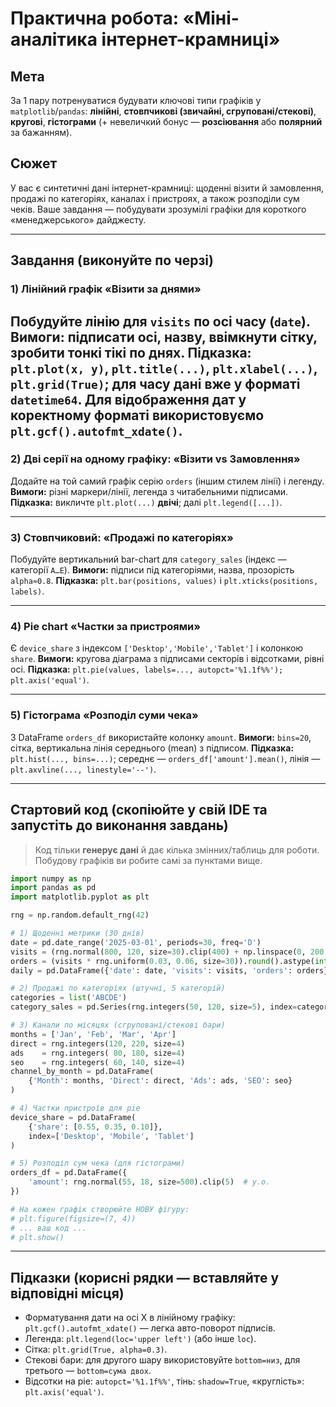 # Практична робота: «Міні-аналітика інтернет-крамниці»

## Мета

За 1 пару потренуватися будувати ключові типи графіків у `matplotlib`/`pandas`: **лінійні**, **стовпчикові (звичайні, сгруповані/стекові)**, **кругові**, **гістограми** (+ невеличкий бонус — **розсіювання** або **полярний** за бажанням).

## Сюжет

У вас є синтетичні дані інтернет-крамниці: щоденні візити й замовлення, продажі по категоріях, каналах і пристроях, а також розподіли сум чеків. Ваше завдання — побудувати зрозумілі графіки для короткого «менеджерського» дайджесту.

---

## Завдання (виконуйте по черзі)

### 1) Лінійний графік «Візити за днями»

Побудуйте лінію для `visits` по осі часу (`date`).
**Вимоги:** підписати осі, назву, ввімкнути сітку, зробити тонкі тікі по днях.
**Підказка:** `plt.plot(x, y)`, `plt.title(...)`, `plt.xlabel(...)`, `plt.grid(True)`; для часу дані вже у форматі `datetime64`.
Для відображення дат у коректному форматі використовуємо `plt.gcf().autofmt_xdate()`.
---

### 2) Дві серії на одному графіку: «Візити vs Замовлення»

Додайте на той самий графік серію `orders` (іншим стилем лінії) і легенду.
**Вимоги:** різні маркери/лінії, легенда з читабельними підписами.
**Підказка:** викличте `plt.plot(...)` **двічі**; далі `plt.legend([...])`.

---

### 3) Стовпчиковий: «Продажі по категоріях»

Побудуйте вертикальний bar-chart для `category_sales` (індекс — категорії `A…E`).
**Вимоги:** підписи під категоріями, назва, прозорість `alpha≈0.8`.
**Підказка:** `plt.bar(positions, values)` і `plt.xticks(positions, labels)`.

---

### 4) Pie chart «Частки за пристроями»

Є `device_share` з індексом `['Desktop','Mobile','Tablet']` і колонкою `share`.
**Вимоги:** кругова діаграма з підписами секторів і відсотками, рівні осі.
**Підказка:** `plt.pie(values, labels=..., autopct='%1.1f%%'); plt.axis('equal')`.

---

### 5) Гістограма «Розподіл суми чека»

З DataFrame `orders_df` використайте колонку `amount`.
**Вимоги:** `bins=20`, сітка, вертикальна лінія середнього (mean) з підписом.
**Підказка:** `plt.hist(..., bins=...)`; середнє — `orders_df['amount'].mean()`, лінія — `plt.axvline(..., linestyle='--')`.

---

## Стартовий код (скопіюйте у свій IDE та запустіть **до** виконання завдань)

> Код тільки **генерує дані** й дає кілька змінних/таблиць для роботи. Побудову графіків ви робите самі за пунктами вище.

```python
import numpy as np
import pandas as pd
import matplotlib.pyplot as plt

rng = np.random.default_rng(42)

# 1) Щоденні метрики (30 днів)
date = pd.date_range('2025-03-01', periods=30, freq='D')
visits = (rng.normal(800, 120, size=30).clip(400) + np.linspace(0, 200, 30)).round().astype(int)
orders = (visits * rng.uniform(0.03, 0.06, size=30)).round().astype(int)
daily = pd.DataFrame({'date': date, 'visits': visits, 'orders': orders})

# 2) Продажі по категоріях (штучні, 5 категорій)
categories = list('ABCDE')
category_sales = pd.Series(rng.integers(50, 120, size=5), index=categories, name='sales')

# 3) Канали по місяцях (сгруповані/стекові бари)
months = ['Jan', 'Feb', 'Mar', 'Apr']
direct = rng.integers(120, 220, size=4)
ads    = rng.integers( 80, 180, size=4)
seo    = rng.integers( 60, 140, size=4)
channel_by_month = pd.DataFrame(
    {'Month': months, 'Direct': direct, 'Ads': ads, 'SEO': seo}
)

# 4) Частки пристроїв для pie
device_share = pd.DataFrame(
    {'share': [0.55, 0.35, 0.10]},
    index=['Desktop', 'Mobile', 'Tablet']
)

# 5) Розподіл сум чека (для гістограми)
orders_df = pd.DataFrame({
    'amount': rng.normal(55, 18, size=500).clip(5)  # у.о.
})

# На кожен графік створюйте НОВУ фігуру:
# plt.figure(figsize=(7, 4))
# ... ваш код ...
# plt.show()
```

---

## Підказки (корисні рядки — вставляйте у відповідні місця)

* Форматування дати на осі X в лінійному графіку:
  `plt.gcf().autofmt_xdate()` — легка авто-поворот підписів.
* Легенда: `plt.legend(loc='upper left')` (або інше `loc`).
* Сітка: `plt.grid(True, alpha=0.3)`.
* Стекові бари: для другого шару використовуйте `bottom=низ`, для третього — `bottom=сума двох`.
* Відсотки на pie: `autopct='%1.1f%%'`, тінь: `shadow=True`, «круглість»: `plt.axis('equal')`.
